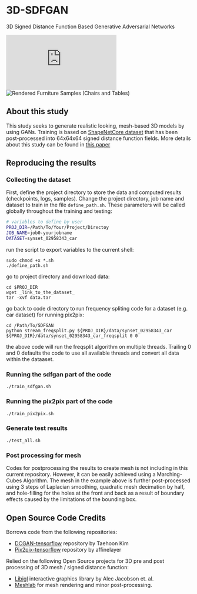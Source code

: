 # 3D-SDFGAN
3D Signed Distance Function Based Generative Adversarial Networks  

![3D Model of Above Car Sample](https://github.com/maxjiang93/SDFGAN/blob/combined/images/car_sample.stl) 
![Rendered Furniture Samples (Chairs and Tables)](https://github.com/maxjiang93/SDFGAN/blob/combined/images/furniture-render.png)

## About this study
This study seeks to generate realistic looking, mesh-based 3D models by using GANs. Training is based on [ShapeNetCore dataset](https://www.shapenet.org/) that has been post-processed into 64x64x64 signed distance function fields. More details about this study can be found in [this paper](https://arxiv.org/abs/1709.07581)

## Reproducing the results
### Collecting the dataset
First, define the project directory to store the data and computed results (checkpoints, logs, samples). Change the project directory, job name and dataset to train in the file `define_path.sh`. These parameters will be called globally throughout the training and testing:
```bash
# variables to define by user
PROJ_DIR=/Path/To/Your/Project/Directoy
JOB_NAME=job0-yourjobname
DATASET=synset_02958343_car
```
run the script to export variables to the current shell:
```
sudo chmod +x *.sh
./define_path.sh
```
go to project directory and download data:
```
cd $PROJ_DIR
wget _link_to_the_dataset_
tar -xvf data.tar
```
go back to code directory to run frequency spliting code for a dataset (e.g. car dataset) for running pix2pix:
```
cd /Path/To/SDFGAN
python stream_freqsplit.py ${PROJ_DIR}/data/synset_02958343_car ${PROJ_DIR}/data/synset_02958343_car_freqsplit 0 0
```
the above code will run the freqsplit algorithm on multiple threads. Trailing 0 and 0 defaults the code to use all available threads and convert all data within the dataaset.

### Running the sdfgan part of the code
```
./train_sdfgan.sh
```
### Running the pix2pix part of the code
```
./train_pix2pix.sh
```
### Generate test results
```
./test_all.sh
```
### Post processing for mesh
Codes for postprocessing the results to create mesh is not including in this current repository. However, it can be easily achieved using a Marching-Cubes Algorithm. The mesh in the example above is further post-processed using 3 steps of Laplacian smoothing, quadratic mesh decimation by half, and hole-filling for the holes at the front and back as a result of boundary effects caused by the limitations of the bounding box.

## Open Source Code Credits
Borrows code from the following repositories:
 * [DCGAN-tensorflow](http://carpedm20.github.io/) repository by Taehoon Kim
 * [Pix2pix-tensorflow](https://github.com/affinelayer/pix2pix-tensorflow) repository by affinelayer

Relied on the following Open Source projects for 3D pre and post processing of 3D mesh / signed distance function:
 * [Libigl](https://github.com/libigl/libigl) interactive graphics library by Alec Jacobson et. al.
 * [Meshlab](http://www.meshlab.net/) for mesh rendering and minor post-processing.

